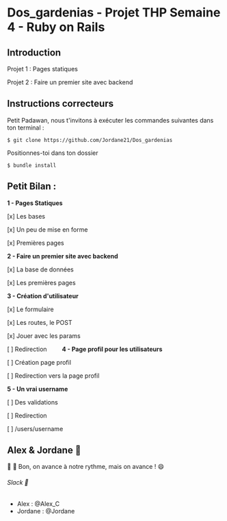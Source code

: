 # Dos_gardenias - Projet THP Semaine 4 - Ruby on Rails

## Introduction

Projet 1 : Pages statiques

Projet 2 : Faire un premier site avec backend

## Instructions correcteurs

Petit Padawan, nous t'invitons à exécuter les commandes suivantes dans ton terminal :


```$ git clone https://github.com/Jordane21/Dos_gardenias```

Positionnes-toi dans ton dossier

```$ bundle install```



## Petit Bilan :

**1 - Pages Statiques**

  [x] Les bases
  
  [x] Un peu de mise en forme
  
  [x] Premières pages
  
**2 - Faire un premier site avec backend**

  [x] La base de données

  [x] Les premières pages

**3 - Création d'utilisateur**

  [x] Le formulaire

  [x] Les routes, le POST

  [x] Jouer avec les params

  [ ] Redirection
        
**4 - Page profil pour les utilisateurs**

  [ ] Création page profil

  [ ] Redirection vers la page profil
        
**5 - Un vrai username**

  [ ] Des validations

  [ ] Redirection

  [ ] /users/username


## Alex & Jordane :pig:

:pray: :snail: Bon, on avance à notre rythme, mais on avance ! :smile:

###### Slack :love_letter:

* Alex : @Alex_C
* Jordane : @Jordane
